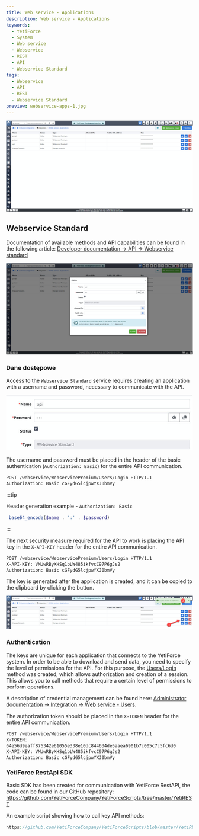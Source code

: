 ```yaml
---
title: Web service - Applications
description: Web service - Applications
keywords:
  - YetiForce
  - System
  - Web service
  - Webservice
  - REST
  - API
  - Webservice Standard
tags:
  - Webservice
  - API
  - REST
  - Webservice Standard
preview: webservice-apps-1.jpg
---
```


![webservice-apps-1.jpg](webservice-apps-1.jpg)

## Webservice Standard

Documentation of available methods and API capabilities can be found in the following article: [Developer documentation → API → Webservice standard](/developer-guides/api/WebserviceStandard)

![WebserviceStandard.jpg](WebserviceStandard.jpg)

### Dane dostępowe

Access to the `Webservice Standard` service requires creating an application with a username and password, necessary to communicate with the API.

![WebserviceStandard-login-pass.jpg](WebserviceStandard-login-pass.jpg)

The username and password must be placed in the header of the basic authentication (`Authorization: Basic`) for the entire API communication.

```http
POST /webservice/WebservicePremium/Users/Login HTTP/1.1
Authorization: Basic cGFydG5lcjpwYXJ0bmVy
```

:::tip

Header generation example - `Authorization: Basic`

```php
 base64_encode($name . ':' . $password)
```

:::

The next security measure required for the API to work is placing the API key in the `X-API-KEY` header for the entire API communication.

```http
POST /webservice/WebservicePremium/Users/Login HTTP/1.1
X-API-KEY: VMUwRByXHSq1bLW485ikfvcC97P6gJs2
Authorization: Basic cGFydG5lcjpwYXJ0bmVy
```

The key is generated after the application is created, and it can be copied to the clipboard by clicking the <kbd><span class="fas fa-copy u-cursor-pointer"></span></kbd> button.

![WebserviceStandard-api-key.jpg](WebserviceStandard-api-key.jpg)

### Authentication

The keys are unique for each application that connects to the YetiForce system. In order to be able to download and send data, you need to specify the level of permissions for the API. For this purpose, the [Users/Login](/developer-guides/api/WebserviceStandard#tag/Users/operation/1ac849ff510b6b65243b46ffb9e48a9b) method was created, which allows authorization and creation of a session. This allows you to call methods that require a certain level of permissions to perform operations.

A description of credential management can be found here: [Administrator documentation → Integration → Web service - Users](/administrator-guides/integration/webservice-users/).

The authorization token should be placed in the `X-TOKEN` header for the entire API communication.

```http
POST /webservice/WebservicePremium/Users/Login HTTP/1.1
X-TOKEN: 64e56d9eaff876342e61055e338e10dc844634de5aaea6901b7c005c7c5fc6d0
X-API-KEY: VMUwRByXHSq1bLW485ikfvcC97P6gJs2
Authorization: Basic cGFydG5lcjpwYXJ0bmVy
```

### YetiForce RestApi SDK

Basic SDK has been created for communication with YetiForce RestAPI, the code can be found in our GitHub repository: https://github.com/YetiForceCompany/YetiForceScripts/tree/master/YetiREST

An example script showing how to call key API methods:

```php reference
https://github.com/YetiForceCompany/YetiForceScripts/blob/master/YetiREST/index.php#L34-L68
```
